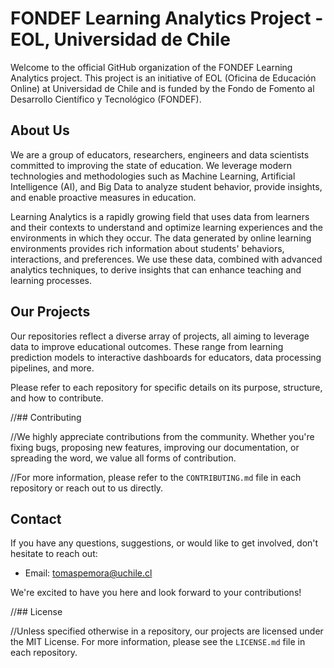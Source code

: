 # FONDEF Learning Analytics Project - EOL, Universidad de Chile

Welcome to the official GitHub organization of the FONDEF Learning Analytics project. This project is an initiative of EOL (Oficina de Educación Online) at Universidad de Chile and is funded by the Fondo de Fomento al Desarrollo Científico y Tecnológico (FONDEF).

## About Us

We are a group of educators, researchers, engineers and data scientists committed to improving the state of education. We leverage modern technologies and methodologies such as Machine Learning, Artificial Intelligence (AI), and Big Data to analyze student behavior, provide insights, and enable proactive measures in education.

Learning Analytics is a rapidly growing field that uses data from learners and their contexts to understand and optimize learning experiences and the environments in which they occur. The data generated by online learning environments provides rich information about students' behaviors, interactions, and preferences. We use these data, combined with advanced analytics techniques, to derive insights that can enhance teaching and learning processes.

## Our Projects

Our repositories reflect a diverse array of projects, all aiming to leverage data to improve educational outcomes. These range from learning prediction models to interactive dashboards for educators, data processing pipelines, and more. 

Please refer to each repository for specific details on its purpose, structure, and how to contribute.

//## Contributing

//We highly appreciate contributions from the community. Whether you're fixing bugs, proposing new features, improving our documentation, or spreading the word, we value all forms of contribution.

//For more information, please refer to the `CONTRIBUTING.md` file in each repository or reach out to us directly.

## Contact

If you have any questions, suggestions, or would like to get involved, don't hesitate to reach out:

- Email: tomaspemora@uchile.cl

We're excited to have you here and look forward to your contributions!

//## License

//Unless specified otherwise in a repository, our projects are licensed under the MIT License. For more information, please see the `LICENSE.md` file in each repository.
